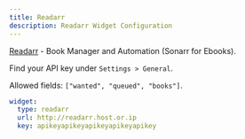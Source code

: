 ```yaml
---
title: Readarr
description: Readarr Widget Configuration
---
```


[Readarr](https://github.com/Readarr/Readarr) - Book Manager and Automation (Sonarr for Ebooks).

Find your API key under `Settings > General`.

Allowed fields: `["wanted", "queued", "books"]`.

```yaml
widget:
  type: readarr
  url: http://readarr.host.or.ip
  key: apikeyapikeyapikeyapikeyapikey
```
